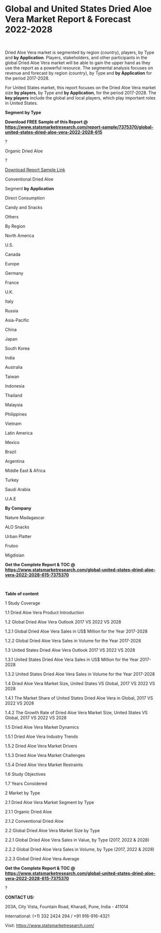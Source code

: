 <h1>Global and United States Dried Aloe Vera Market Report & Forecast 2022-2028</h1><br/><p>Dried Aloe Vera market is segmented by region (country), players, by Type and <strong>by Application</strong>. Players, stakeholders, and other participants in the global Dried Aloe Vera market will be able to gain the upper hand as they use the report as a powerful resource. The segmental analysis focuses on revenue and forecast by region (country), by Type and <strong>by Application</strong> for the period 2017-2028.</p>
 
 
 
 <p>For United States market, this report focuses on the Dried Aloe Vera market size <strong>by players</strong>, by Type and <strong>by Application</strong>, for the period 2017-2028. The <strong>key players</strong> include the global and local players, which play important roles in United States.</p>
 
 
 
 <p><strong>Segment by Type</strong></p>
 
 
 
 <div><b>Download FREE Sample of this Report @ <a href="https://www.statsmarketresearch.com/download-free-sample/7375370/global-united-states-dried-aloe-vera-2022-2028-615">https://www.statsmarketresearch.com/report-sample/7375370/global-united-states-dried-aloe-vera-2022-2028-615</a></b></div>
 
 
 
 <p>? </p>
 
 
 
 <p>Organic Dried Aloe</p>
 
 
 
 <p>? </p>
 
 
 
 <p><a href="https://www.statsmarketresearch.com/download-free-sample/7375370/global-united-states-dried-aloe-vera-2022-2028-615">Download Report Sample Link</a></p>
 
 
 
 <p>Conventional Dried Aloe</p>
 
 
 
 <p>Segment <strong>by Application</strong></p>
 
 
 
 <p>Direct Consumption</p>
 
 
 
 <p>Candy and Snacks</p>
 
 
 
 <p>Others</p>
 
 
 
 <p>By Region</p>
 
 
 
 <p>North America</p>
 
 
 
 <p>U.S.</p>
 
 
 
 <p>Canada</p>
 
 
 
 <p>Europe</p>
 
 
 
 <p>Germany</p>
 
 
 
 <p>France</p>
 
 
 
 <p>U.K.</p>
 
 
 
 <p>Italy</p>
 
 
 
 <p>Russia</p>
 
 
 
 <p>Asia-Pacific</p>
 
 
 
 <p>China</p>
 
 
 
 <p>Japan</p>
 
 
 
 <p>South Korea</p>
 
 
 
 <p>India</p>
 
 
 
 <p>Australia</p>
 
 
 
 <p>Taiwan</p>
 
 
 
 <p>Indonesia</p>
 
 
 
 <p>Thailand</p>
 
 
 
 <p>Malaysia</p>
 
 
 
 <p>Philippines</p>
 
 
 
 <p>Vietnam</p>
 
 
 
 <p>Latin America</p>
 
 
 
 <p>Mexico</p>
 
 
 
 <p>Brazil</p>
 
 
 
 <p>Argentina</p>
 
 
 
 <p>Middle East & Africa</p>
 
 
 
 <p>Turkey</p>
 
 
 
 <p>Saudi Arabia</p>
 
 
 
 <p>U.A.E</p>
 
 
 
 <p><strong>By Company</strong></p>
 
 
 
 <p>Nature Madagascar</p>
 
 
 
 <p>ALO Snacks</p>
 
 
 
 <p>Urban Platter</p>
 
 
 
 <p>Frutoo</p>
 
 
 
 <p>Migdisian</p>
 
 
 
 <div><b>Get the Complete Report & TOC @ <a href="https://www.statsmarketresearch.com/global-united-states-dried-aloe-vera-2022-2028-615-7375370">https://www.statsmarketresearch.com/global-united-states-dried-aloe-vera-2022-2028-615-7375370</a></b></div>
 
 
 
 <p><br />
 
 <b>Table of content</b></p>
 
 
 
 <p>1 Study Coverage<br />
 
 1.1 Dried Aloe Vera Product Introduction<br />
 
 1.2 Global Dried Aloe Vera Outlook 2017 VS 2022 VS 2028<br />
 
 1.2.1 Global Dried Aloe Vera Sales in US$ Million for the Year 2017-2028<br />
 
 1.2.2 Global Dried Aloe Vera Sales in Volume for the Year 2017-2028<br />
 
 1.3 United States Dried Aloe Vera Outlook 2017 VS 2022 VS 2028<br />
 
 1.3.1 United States Dried Aloe Vera Sales in US$ Million for the Year 2017-2028<br />
 
 1.3.2 United States Dried Aloe Vera Sales in Volume for the Year 2017-2028<br />
 
 1.4 Dried Aloe Vera Market Size, United States VS Global, 2017 VS 2022 VS 2028<br />
 
 1.4.1 The Market Share of United States Dried Aloe Vera in Global, 2017 VS 2022 VS 2028<br />
 
 1.4.2 The Growth Rate of Dried Aloe Vera Market Size, United States VS Global, 2017 VS 2022 VS 2028<br />
 
 1.5 Dried Aloe Vera Market Dynamics<br />
 
 1.5.1 Dried Aloe Vera Industry Trends<br />
 
 1.5.2 Dried Aloe Vera Market Drivers<br />
 
 1.5.3 Dried Aloe Vera Market Challenges<br />
 
 1.5.4 Dried Aloe Vera Market Restraints<br />
 
 1.6 Study Objectives<br />
 
 1.7 Years Considered<br />
 
 2 Market by Type<br />
 
 2.1 Dried Aloe Vera Market Segment by Type<br />
 
 2.1.1 Organic Dried Aloe<br />
 
 2.1.2 Conventional Dried Aloe<br />
 
 2.2 Global Dried Aloe Vera Market Size by Type<br />
 
 2.2.1 Global Dried Aloe Vera Sales in Value, by Type (2017, 2022 & 2028)<br />
 
 2.2.2 Global Dried Aloe Vera Sales in Volume, by Type (2017, 2022 & 2028)<br />
 
 2.2.3 Global Dried Aloe Vera Average</p>
 
 
 
 <div><b>Get the Complete Report & TOC @ <a href="https://www.statsmarketresearch.com/global-united-states-dried-aloe-vera-2022-2028-615-7375370">https://www.statsmarketresearch.com/global-united-states-dried-aloe-vera-2022-2028-615-7375370</a></b></div>
 
 
 
 <p>? </p>
 
 
 
 <p><b>CONTACT US:</b><br />
 
 203A, City Vista, Fountain Road, Kharadi, Pune, India - 411014<br />
 
 International: (+1) 332 2424 294 / +91 916-916-4321<br />
 
 Visit: <a href="https://www.statsmarketresearch.com/">https://www.statsmarketresearch.com/</a></p>